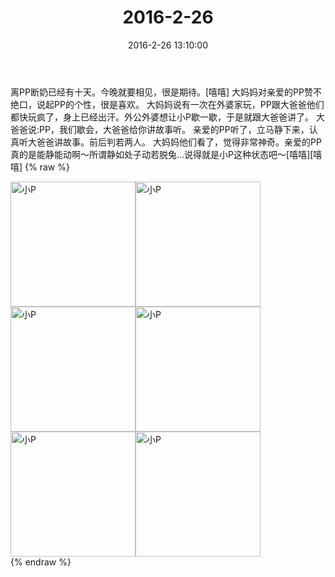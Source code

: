 ﻿---
title: 2016-2-26
date: 2016-2-26 13:10:00
tags:
categories: 妈妈
---
离PP断奶已经有十天。今晚就要相见，很是期待。[嘻嘻]
大妈妈对亲爱的PP赞不绝口，说起PP的个性，很是喜欢。
大妈妈说有一次在外婆家玩，PP跟大爸爸他们都快玩疯了，身上已经出汗。外公外婆想让小P歇一歇，于是就跟大爸爸讲了。
大爸爸说:PP，我们歇会，大爸爸给你讲故事听。
亲爱的PP听了，立马静下来，认真听大爸爸讲故事。前后判若两人。
大妈妈他们看了，觉得非常神奇。亲爱的PP真的是能静能动啊～所谓静如处子动若脱兔…说得就是小P这种状态吧～[嘻嘻][嘻嘻]
{% raw %}
<div style="width:500 px">
<div style="float:left; width:100 px"><img src="/images/微信图片_20171012133508.jpg" width="200" alt="小P"></div>
<div style="float:left; width:100 px"><img src="/images/微信图片_20171012133517.jpg" width="200" alt="小P"></div>
<div style="float:left; width:100 px"><img src="/images/微信图片_20171012133525.jpg" width="200" alt="小P"></div>
<div style="float:left; width:100 px"><img src="/images/微信图片_20171012133533.jpg" width="200" alt="小P"></div>
<div style="float:left; width:100 px"><img src="/images/微信图片_20171012133540.jpg" width="200" alt="小P"></div>
<div style="float:left; width:100 px"><img src="/images/微信图片_20171012133548.jpg" width="200" alt="小P"></div>
<div style="clear:both"></div>
</div>
{% endraw %}